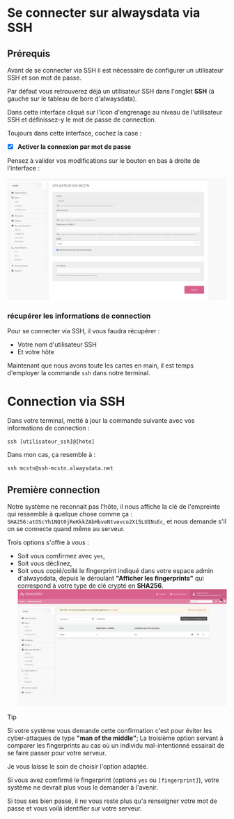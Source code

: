 # Se connecter sur alwaysdata via SSH

## Prérequis

Avant de se connecter via SSH il est nécessaire de configurer un utilisateur SSH et son mot de passe.

Par défaut vous retrouverez déjà un utilisateur SSH dans l'onglet **SSH** (à gauche sur le tableau de bore d'alwaysdata).

Dans cette interface cliqué sur l'icon d'engrenage au niveau de l'utilisateur SSH et définissez-y le mot de passe de connection.

Toujours dans cette interface, cochez la case :
- [x] **Activer la connexion par mot de passe**

Pensez à valider vos modifications sur le bouton en bas à droite de l'interface :

![alt text](media/ssh-alwaysdata/image.png)

### récupérer les informations de connection

Pour se connecter via SSH, il vous faudra récupérer : 
- Votre nom d'utilisateur SSH 
- Et votre hôte

Maintenant que nous avons toute les cartes en main, il est temps d'employer la commande `ssh` dans notre terminal.

# Connection via SSH

Dans votre terminal, metté à jour la commande suivante avec vos informations de connection :

```shell
ssh [utilisateur_ssh]@[hote]
```

Dans mon cas, ça resemble à :

```shell
ssh mcstn@ssh-mcstn.alwaysdata.net
```

## Première connection

Notre système ne reconnait pas l'hôte, il nous affiche la clé de l'empreinte qui ressemble à quelque chose comme ça : `SHA256:atOScYh1NQt0jReKkkZAbHbveNtvevco2X15LUINsEc`, et nous demande s'il on se connecte quand même au serveur.

Trois options s'offre à vous :

- Soit vous comfirmez avec `yes`,
- Soit vous déclinez,
- Soit vous copié/collé le fingerprint indiqué dans votre espace admin d'alwaysdata, depuis le déroulant **"Afficher les fingerprints"** qui correspond à votre type de clé crypté en **SHA256**.
  ![alt text](media/ssh-alwaysdata/image-1.png)

> [!TIP]
> Si votre système vous demande cette confirmation c'est pour éviter les cyber-attaques de type **"man of the middle"**; La troisième option servant à comparer les fingerprints au cas où un individu mal-intentionné essairait de se faire passer pour votre serveur.

Je vous laisse le soin de choisir l'option adaptée.

Si vous avez comfirmé le fingerprint (options `yes` ou `[fingerprint]`), votre système ne devrait plus vous le demander à l'avenir.

Si tous ses bien passé, il ne vous reste plus qu'a renseigner votre mot de passe et vous voilà identifier sur votre serveur.